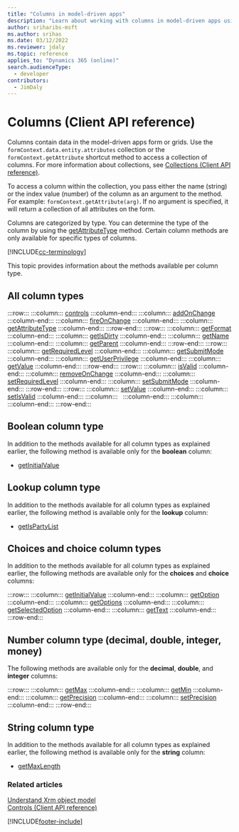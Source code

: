 ```yaml
---
title: "Columns in model-driven apps"
description: "Learn about working with columns in model-driven apps using client API."
author: sriharibs-msft
ms.author: srihas
ms.date: 03/12/2022
ms.reviewer: jdaly
ms.topic: reference
applies_to: "Dynamics 365 (online)"
search.audienceType: 
  - developer
contributors:
  - JimDaly
---
```

# Columns (Client API reference)

Columns contain data in the model-driven apps form or grids. Use the `formContext.data.entity.attributes` collection or the `formContext.getAttribute` shortcut method to access a collection of columns. For more information about collections, see [Collections (Client API reference)](collections.md). 

To access a column within the collection, you pass either the name (string) or the index value (number) of the column as an argument to the method. For example: `formContext.getAttribute(arg)`. If no argument is specified, it will return a collection of all attributes on the form.

Columns are categorized by type. You can determine the type of the column by using the [getAttributeType](attributes/getAttributeType.md) method. Certain column methods are only available for specific types of columns.

[!INCLUDE[cc-terminology](../../../data-platform/includes/cc-terminology.md)]

This topic provides information about the methods available per column type. 

## All column types

:::row:::
   :::column:::
   [controls](attributes/controls-collection.md)
   :::column-end:::
   :::column:::
   [addOnChange](attributes/addOnChange.md)
   :::column-end:::
   :::column:::
   [fireOnChange](attributes/fireOnChange.md)
   :::column-end:::
   :::column:::
   [getAttributeType](attributes/getAttributeType.md)
   :::column-end:::
:::row-end:::
:::row:::
   :::column:::
   [getFormat](attributes/getFormat.md)
   :::column-end:::
   :::column:::
   [getIsDirty](attributes/getIsDirty.md)
   :::column-end:::
   :::column:::
   [getName](attributes/getName.md)
   :::column-end:::
   :::column:::
   [getParent](attributes/getParent.md)
   :::column-end:::
:::row-end:::
:::row:::
   :::column:::
   [getRequiredLevel](attributes/getRequiredLevel.md)
   :::column-end:::
   :::column:::
   [getSubmitMode](attributes/getSubmitMode.md)
   :::column-end:::
   :::column:::
   [getUserPrivilege](attributes/getUserPrivilege.md)
   :::column-end:::
   :::column:::
   [getValue](attributes/getValue.md)
   :::column-end:::
:::row-end:::
:::row:::
   :::column:::
   [isValid](attributes/isValid.md)
   :::column-end:::
   :::column:::
   [removeOnChange](attributes/removeOnChange.md)
   :::column-end:::
   :::column:::
   [setRequiredLevel](attributes/setRequiredLevel.md)
   :::column-end:::
   :::column:::
   [setSubmitMode](attributes/setSubmitMode.md)
   :::column-end:::
:::row-end:::
:::row:::
   :::column:::
   [setValue](attributes/setValue.md)
   :::column-end:::
   :::column:::
   [setIsValid](attributes/setIsValid.md)
   :::column-end:::
   :::column:::
   &nbsp;
   :::column-end:::
   :::column:::
   &nbsp;
   :::column-end:::
:::row-end:::

## Boolean column type

In addition to the methods available for all column types as explained earlier, the following method is available only for the **boolean** column:

- [getInitialValue](attributes/getInitialValue.md)

## Lookup column type

In addition to the methods available for all column types as explained earlier, the following method is available only for the **lookup** column:

- [getIsPartyList](attributes/getIsPartyList.md)

## Choices and choice column types

In addition to the methods available for all column types as explained earlier, the following methods are available only for the **choices** and **choice** columns:

:::row:::
   :::column:::
   [getInitialValue](attributes/getInitialValue.md)
   :::column-end:::
   :::column:::
   [getOption](attributes/getOption.md)
   :::column-end:::
   :::column:::
   [getOptions](attributes/getOptions.md)
   :::column-end:::
   :::column:::
   [getSelectedOption](attributes/getSelectedOption.md)
   :::column-end:::
   :::column:::
   [getText](attributes/getText.md)
   :::column-end:::
:::row-end:::

## Number column type (decimal, double, integer, money)

The following methods are available only for the **decimal**,  **double**, and **integer** columns:

:::row:::
   :::column:::
   [getMax](attributes/getMax.md)
   :::column-end:::
   :::column:::
   [getMin](attributes/getMin.md)
   :::column-end:::
   :::column:::
   [getPrecision](attributes/getPrecision.md)
   :::column-end:::
   :::column:::
   [setPrecision](attributes/setPrecision.md)
   :::column-end:::
:::row-end:::

## String column type

In addition to the methods available for all column types as explained earlier, the following method is available only for the **string** column:

- [getMaxLength](attributes/getMaxLength.md)


### Related articles

[Understand Xrm object model](../understand-clientapi-object-model.md)<br/>
[Controls (Client API reference)](controls.md)

[!INCLUDE[footer-include](../../../../includes/footer-banner.md)]
